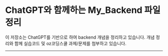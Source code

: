 # ChatGPT와 함께하는 My_Backend 파일 정리

이 저장소는 ChatGPT를 기반으로 하여 backend 개념을 정리하고 있습니다.
개념 정리와 함께 실습코드 및 oz코딩스쿨 과제/문제를 첨부하고 있습니다.

---

